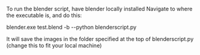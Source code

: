To run the blender script, have blender locally installed
Navigate to where the executable is, and do this:

blender.exe test.blend -b --python blenderscript.py

It will save the images in the folder specified at the top of blenderscript.py (change this to fit your local machine)
